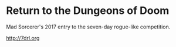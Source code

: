 # Return to the Dungeons of Doom

Mad Sorcerer's 2017 entry to the seven-day rogue-like competition.

http://7drl.org

